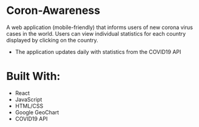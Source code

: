 # Coron-Awareness

A web application (mobile-friendly) that informs users of new corona virus cases in the world. Users can view individual statistics for each country displayed by clicking on the country. 

- The application updates daily with statistics from the COVID19 API

# Built With:

- React
- JavaScript
- HTML/CSS
- Google GeoChart
- COVID19 API
